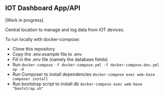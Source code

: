 ## IOT Dashboard App/API

[Work in progress]

Central location to manage and log data from IOT devices. 

To run locally with docker-compose:
- Clone this repository
- Copy the .env.example file to .env
- Fill in the .env file (namely the database fields)
- Run `docker-compose -f docker-compose.yml -f docker-compose.dev.yml up -d`
- Run Composer to install dependencies `docker-compose exec web-base composer install`
- Run bootstrap script to install db `docker-compose exec web-base "bootstrap.sh"`
